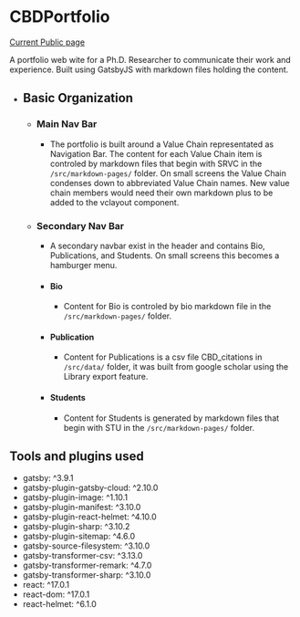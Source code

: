 # CBDPortfolio

[Current Public page](https://cbdportfoliomain.gatsbyjs.io/)

A portfolio web wite for a Ph.D. Researcher to communicate their work and experience.  Built using GatsbyJS with markdown files holding the content.

- ## Basic Organization

  - ### Main Nav Bar

    - The portfolio is built around a Value Chain representated as Navigation Bar.  The content for each Value Chain item is controled by markdown files that begin with SRVC in the `/src/markdown-pages/` folder.  On small screens the Value Chain condenses down to abbreviated Value Chain names.  New value chain members would need their own markdown plus to be added to the vclayout component.

  - ### Secondary Nav Bar

    - A secondary navbar exist in the header and contains Bio, Publications, and Students. On small screens this becomes a hamburger menu.

    - #### Bio

        - Content for Bio is controled by bio markdown file in the `/src/markdown-pages/` folder.  

    - #### Publication

        - Content for Publications is a csv file CBD_citations in `/src/data/` folder, it was built from google scholar using the Library export feature.

    - #### Students

        - Content for Students is generated by markdown files that begin with STU in the `/src/markdown-pages/` folder.

## Tools and plugins used
* gatsby: ^3.9.1
* gatsby-plugin-gatsby-cloud: ^2.10.0
* gatsby-plugin-image: ^1.10.1
* gatsby-plugin-manifest: ^3.10.0
* gatsby-plugin-react-helmet: ^4.10.0
* gatsby-plugin-sharp: ^3.10.2
* gatsby-plugin-sitemap: ^4.6.0
* gatsby-source-filesystem: ^3.10.0
* gatsby-transformer-csv: ^3.13.0
* gatsby-transformer-remark: ^4.7.0
* gatsby-transformer-sharp: ^3.10.0
* react: ^17.0.1
* react-dom: ^17.0.1
* react-helmet: ^6.1.0
